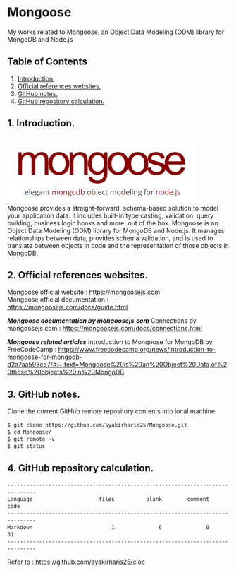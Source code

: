 # Mongoose
My works related to Mongoose, an Object Data Modeling (ODM) library for MongoDB and Node.js

## Table of Contents
1. [Introduction.](#introduction)
2. [Official references websites.](#references)
3. [GitHub notes.](#github)
4. [GitHub repository calculation.](#calculation)

<a name="introduction"></a>
## 1. Introduction.
<img src="mongoose.png" height="150"> 
Mongoose provides a straight-forward, schema-based solution to model your application data. It includes built-in type casting, validation, query building, business logic hooks and more, out of the box. Mongoose is an Object Data Modeling (ODM) library for MongoDB and Node.js. It manages relationships between data, provides schema validation, and is used to translate between objects in code and the representation of those objects in MongoDB.

<a name="references"></a>
## 2. Official references websites. <br />
Mongoose official website : https://mongoosejs.com <br />
Mongoose official documentation : https://mongoosejs.com/docs/guide.html <br />

**_Mongoose documentation by mongoosejs.com_**
Connections by mongoosejs.com : https://mongoosejs.com/docs/connections.html <br />

**_Mongoose related articles_**
Introduction to Mongoose for MongoDB by FreeCodeCamp : https://www.freecodecamp.org/news/introduction-to-mongoose-for-mongodb-d2a7aa593c57/#:~:text=Mongoose%20is%20an%20Object%20Data,of%20those%20objects%20in%20MongoDB.
 
<a name="github"></a>
## 3. GitHub notes.
Clone the current GitHub remote repository contents into local machine.
```
$ git clone https://github.com/syakirharis25/Mongoose.git
$ cd Mongoose/
$ git remote -v
$ git status
```

<a name="calculation"></a>
## 4. GitHub repository calculation.
```
-------------------------------------------------------------------------------
Language                     files          blank        comment           code
-------------------------------------------------------------------------------
Markdown                         1              6              0             31
-------------------------------------------------------------------------------
```
Refer to : https://github.com/syakirharis25/cloc
